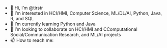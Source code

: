 - 👋 Hi, I’m @tirstr
- 👀 I’m interested in HCI/HMI, Computer Science, ML/DL/AI, Python, Java, R, and SQL 
- 🌱 I’m currently learning Python and Java
- 💞️ I’m looking to collaborate on HCI/HMI and CComputational Social/Communication Research, and ML/AI projects
- 📫 How to reach me: 

<!---
tirstr/tirstr is a ✨ special ✨ repository because its `README.md` (this file) appears on your GitHub profile.
You can click the Preview link to take a look at your changes.
--->
